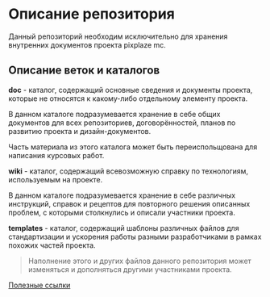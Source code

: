 # Описание репозитория

Данный репозиторий необходим исключительно для хранения внутренних
документов проекта pixplaze mc.


## Описание веток и каталогов

**doc** - каталог, содержащий основные сведения и документы проекта,
которые не относятся к какому-либо отдельному элементу проекта.

В данном каталоге подразумевается хранение в себе общих документов для
всех репозиториев, договорённостей, планов по развитию проекта и 
дизайн-документов.

Часть материала из этого каталога может быть переиспольщована для
написания курсовых работ.


**wiki** - каталог, содержащий всевозможную справку по технологиям,
используемым на проекте.

В данном каталоге подразумевается хранение в себе различных инструкций,
справок и рецептов для повторного решения описанных проблем, с которыми
столкнулись и описали участники проекта.


**templates** - каталог, содержащий шаблоны различных файлов для стандартизации
и ускорения работы разными разработчиками в рамках похожих частей проекта.


> Наполнение этого и других файлов данного репозитория может изменяться
> и дополняться другими участниками проекта.

[Полезные ссылки](doc/Ссылки.md)